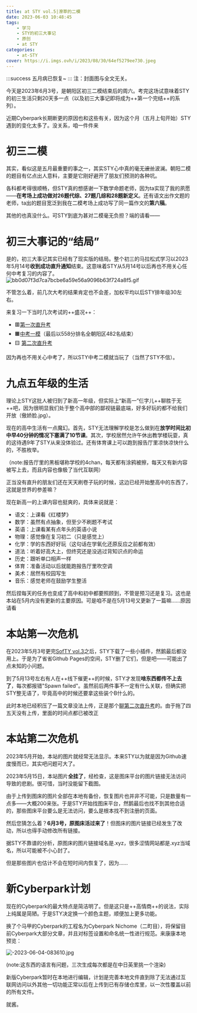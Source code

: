 ```yaml
---
title: at STY vol.5|潦草的二模
date: 2023-06-03 10:48:45
tags:
    - 学习
    - STY的初三大事记
    - 原创
    - at STY
categories: 
    - at-STY
cover: https://i.imgs.ovh/i/2023/08/30/64ef5279ee730.jpeg
---
```

:::success
五月病已恢复~
:::
注：封面图与全文无关。

今天是2023年6月3号，是朝阳区初三二模结束后的周六。考完这场试意味着STY的初三生活只剩20天多一点（以及初三大事记即将成为++第一个完结++的系列）。

近期Cyberpark长期断更的原因也和这些有关，因为这个月（五月上旬开始）STY遇到的变化太多了。没关系，咱一件件来

<!--more-->



# 初三二模
其实，看似这是五月最重要的事之一，其实STY心中真的毫无~~波兰~~波澜。朝阳二模的题目有亿点出人意料，主要是它刚好避开了朋友们预测的各种坑。

各科都考得很顺畅，但STY真的想感谢一下数学命题老师，因为ta实现了我的夙愿——**在考场上成功做对26题代综、27题几综和28题新定义**。还有语文出作文题的老师，ta出的题目宽泛到我在二模考场上成功写了同一篇作文的**第六稿**。

其他的也真没什么。可STY到底为甚对二模毫无负担？端的请看——



# 初三大事记的“结局”
是的，初三大事记其实已经有了现实版的结局。整个初三的马拉松式学习以2023年5月14号**收到成功直升通知**结束。这意味着STY从5月14号以后再也不用关心任何中考复习的内容了。
![bb0d07f3d7ca7bcbe6a59e56a9096b63f724a8f5.gif](https://cdnjson.com/images/2023/08/30/bb0d07f3d7ca7bcbe6a59e56a9096b63f724a8f5.gif)

不管怎么着，前几次大考的结果肯定也不会差，加权平均以后STY排年级30左右。

来复习一下当时几次考试的++盛况++：
-  🟥[第一次直升考](https://ameitsu.github.io/at-STY/at-STY/%E7%AC%AC%E4%B8%80%E6%AC%A1%E7%9B%B4%E5%8D%87%E8%80%83/)
- 🟧[中考一模](https://ameitsu.github.io/at-STY/at-STY/%E4%B8%80%E6%A8%A1%E5%89%8D%E7%BA%BF/)（最后以558分排名全朝阳区482名结束）
- 🟨 [第二次直升考](https://ameitsu.github.io/at-STY/at-STY/%E7%AC%AC%E4%BA%8C%E6%AC%A1%E7%9B%B4%E5%8D%87%E8%80%83/)

因为再也不用关心中考了，所以STY中考二模就当玩了（当然了STY不信）。



# 九点五年级的生活

理论上STY这批人被归到了新高一年级，但实际上“新高一”仨字儿++聊胜于无++吧，因为很明显我们处于整个高中部的鄙视链最底端，好多好玩的都不给我们开放（傲娇脸.jpg）。

现在的高中生活有一点魔幻。首先，STY无法理解学校是怎么做到在**放学时间比初中早40分钟的情况下塞满了10节课**。其次，学校居然允许午休出教学楼玩耍，真的这待遇9年了STY从来没体验过。还有体育课上可以跑到报告厅里凉快凉快什么的，不胜枚举。

（note:报告厅里的黑板堪称学校的4chan，每天都有涂鸦被擦，每天又有新内容被写上去，而且内容也像极了当代互联网）

正当没有直升的朋友们还在天天刷卷子玩的时候，这边已经开始整高中的东西了，这就是世界的参差嘛？

现在新高一的上课内容也挺爽的，具体来说就是：

- 语文：上课看《红楼梦》
- 数学：虽然有点抽象，但至少不刷题不考试
- 英语：上课看某有点年头的英语小说
- 物理：感觉像在复习初二（只是感觉上）
- 化学：学的东西好好玩（这句话在学氧化还原反应之前都有效）
- 道法：听着好高大上，但终究还是没逃过背知识点的命运
- 历史：跟听单口相声一样
- 体育：准备活动以后就能跑报告厅里吹空调
- 美术：居然有校园写生
- 音乐：感觉老师在鼓励学生整活

然后捏每天的任务也变成了高中和初中都要照顾到，不管是预习还是复习。这也是本站在5月内没有更新的主要原因。可是咱不是在5月13号又更新了一篇嘛……原因请看



# 本站第一次危机

在2023年5月3号更完[SofTY vol.3](https://ameitsu.github.io/uncategorized/SofTY/%E7%A7%91%E6%8A%80%E4%B8%8E%E4%B8%80%E6%A8%A1/)之后，STY下载了一些小插件，然鹅最后都没用上。于是为了省省Github Pages的空间，STY删了它们，但是吧——可能出了点未知的小问题。

到了5月13号左右有人在++线下催更++的时候，STY才发现**啥东西都传不上去了**，每次都报错"Spawn failed"。虽然前后两件事不一定有什么关联，但确实把STY整无语了，毕竟高中的时候还要拿这些装个B什么的。

此时本地已经积压了一篇文章没法上传，正是那个[聊第二次直升考](https://ameitsu.github.io/uncategorized/at_STY/%E7%AC%AC%E4%BA%8C%E6%AC%A1%E7%9B%B4%E5%8D%87%E8%80%83/)的。由于拖了四五天没有上传，里面的时间点都已被改正



# 本站第二次危机
2023年5月开始，本站的图片就经常无法显示。本来STY以为就是因为Github速度慢而已，其实吧问题可大了。

2023年5月15日，本站图片**全挂了**，经检查，这是图床平台的图片链接无法访问导致的悲剧。很可惜，当时没能留下截图。

由于上传到图床的图片全部在本地有备份，恢复图片也并非不可能，只是数量有一点多——大概200来张。于是STY开始找图床平台，然鹅最后也找不到其他合适的，那些图床平台要么是无法访问，要么是根本找不到注册的页面。

然后您猜怎么着？**6月3号，原图床活过来了**！但图床的图片链接已经发生了改动，所以也得手动修改所有链接。

据STY不靠谱的分析，原图床的图片链接域名是.xyz，很多涩情网站都是.xyz当域名，所以可能被不小心封了。

但是那些图片也估计不会在短时间内恢复了，因为……



# 新Cyberpark计划
现在的Cyberpark的最大特点是简洁明了。但是这只是++高情商++的说法，实际上纯属是简陋。于是STY决定换一个颜色主题，顺便加上更多功能。

换了个马甲的Cyberpark的工程名为Cyberpark Nichome（二町目），将保留目前Cyberpark大部分文章，并且对标签设置和命名统一性进行规范。来康康本地预览：

![-2023-06-04-083610.jpg](https://cdnjson.com/images/2023/08/30/-2023-06-04-083610.jpg)

(note:这东西的语言有问题，三次生成每次都是在中日英里挑一个渲染)

新版Cyberpark暂时在本地进行编辑，计划是完善本地文件直到除了无法通过互联网访问以外其他一切功能正常以后在上传到已有存储仓库里，以一次性覆盖以前的所有文件。


就酱。



